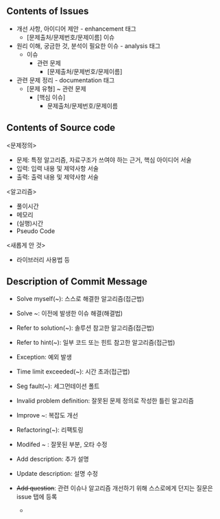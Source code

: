 ## Contents of Issues

- 개선 사항, 아이디어 제안 - enhancement 태그
  - [문제출처/문제번호/문제이름] 이슈
- 원리 이해, 궁금한 것, 분석이 필요한 이슈 - analysis 태그
  - 이슈
    - 관련 문제
      - [문제출처/문제번호/문제이름] 
- 관련 문제 정리 - documentation 태그
  - [문제 유형] ~ 관련 문제
    - [핵심 이슈]
      - 문제출처/문제번호/문제이름



## Contents of Source code

<문제정의>

- 문제: 특정 알고리즘, 자료구조가 쓰여야 하는 근거, 핵심 아이디어 서술
- 입력: 입력 내용 및 제약사항 서술
- 출력: 출력 내용 및 제약사항 서술

<알고리즘>

- 풀이시간
- 메모리
- (실행)시간
- Pseudo Code

<새롭게 안 것>

- 라이브러리 사용법 등

## Description of Commit Message

- Solve myself(~): 스스로 해결한 알고리즘(접근법)

- Solve ~: 이전에 발생한 이슈 해결(해결법)

- Refer to solution(~): 솔루션 참고한 알고리즘(접근법)

- Refer to hint(~): 일부 코드 또는 힌트 참고한 알고리즘(접근법)

- Exception: 예외 발생

- Time limit exceeded(~): 시간 초과(접근법)

- Seg fault(~): 세그먼테이션 폴트

- Invalid problem definition: 잘못된 문제 정의로 작성한 틀린 알고리즘

- Improve ~: 복잡도 개선

- Refactoring(~): 리팩토링

- Modifed ~ : 잘못된 부분, 오타 수정

- Add description: 추가 설명

- Update description: 설명 수정

- ~~Add question~~: 관련 이슈나 알고리즘 개선하기 위해 스스로에게 던지는 질문은 issue 탭에 등록

  - 

  

  